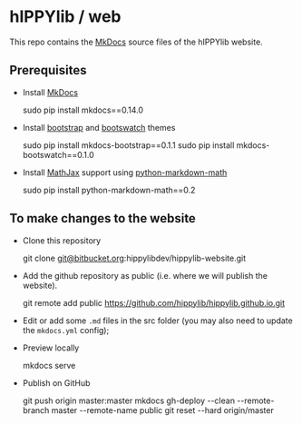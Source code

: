 # hIPPYlib / web

This repo contains the [MkDocs](http://mkdocs.org) source files of the hIPPYlib website.

## Prerequisites

* Install [MkDocs](http://mkdocs.org)

    sudo pip install mkdocs==0.14.0

* Install [bootstrap](http://getbootstrap.com/) and [bootswatch](https://bootswatch.com/) themes

    sudo pip install mkdocs-bootstrap==0.1.1
    sudo pip install mkdocs-bootswatch==0.1.0
    
* Install [MathJax](https://www.mathjax.org/) support using [python-markdown-math](https://github.com/mitya57/python-markdown-math)

    sudo pip install python-markdown-math==0.2


## To make changes to the website

* Clone this repository

    git clone git@bitbucket.org:hippylibdev/hippylib-website.git
* Add the github repository as public (i.e. where we will publish the website).

    git remote add public https://github.com/hippylib/hippylib.github.io.git
* Edit or add some `.md` files in the src folder (you may also need to update the `mkdocs.yml` config); 
* Preview locally

    mkdocs serve
* Publish on GitHub

    git push origin master:master
    mkdocs gh-deploy --clean --remote-branch master --remote-name public
    git reset --hard origin/master
